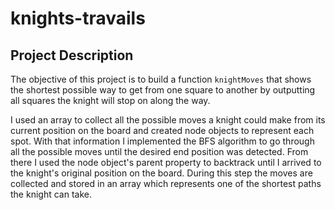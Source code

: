# knights-travails

## Project Description

The objective of this project is to build a function `knightMoves` that shows the shortest possible way to get from one square to another by outputting all squares the knight will stop on along the way.

I used an array to collect all the possible moves a knight could make from its current position on the board and created node objects to represent each spot. With that information I implemented the BFS algorithm to go through all the possible moves until the desired end position was detected. From there I used the node object's parent property to backtrack until I arrived to the knight's original position on the board. During this step the moves are collected and stored in an array which represents one of the shortest paths the knight can take.